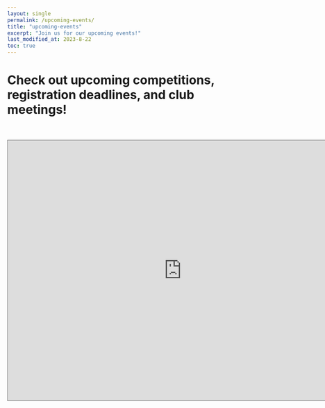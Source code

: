 ```yaml
---
layout: single
permalink: /upcoming-events/
title: "upcoming-events"
excerpt: "Join us for our upcoming events!"
last_modified_at: 2023-8-22
toc: true
---
```

# Check out upcoming competitions, registration deadlines, and club meetings!
<br>
<br>
<iframe src="https://outlook.office365.com/owa/calendar/43e88d0f5a86425ab53d9f7eba9801cf@usu.edu/1d9b6eedc1f04440bacec06e74222cb43204620194208656066/calendar.html" style="border:solid 1px #777" width="800" height="600" frameborder="0" scrolling="no"></iframe>
